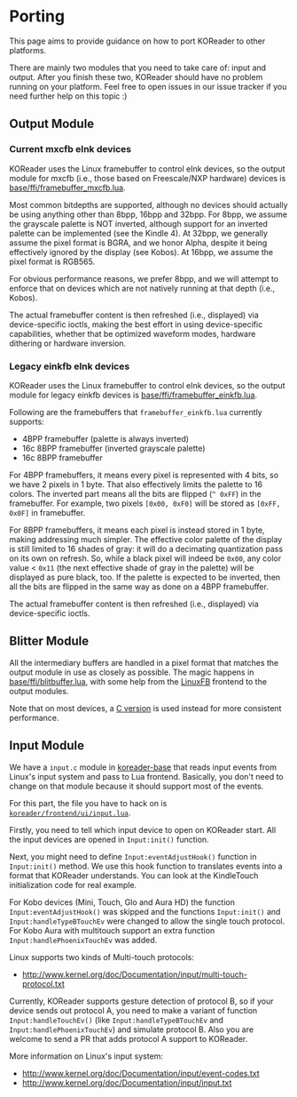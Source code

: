 # Porting

This page aims to provide guidance on how to port KOReader to other platforms.

There are mainly two modules that you need to take care of: input and output.
After you finish these two, KOReader should have no problem running on your
platform. Feel free to open issues in our issue tracker if you need further help on this topic :)


## Output Module

### Current mxcfb eInk devices

KOReader uses the Linux framebuffer to control eInk devices, so the output module for mxcfb (i.e., those based on Freescale/NXP hardware) devices is
[base/ffi/framebuffer_mxcfb.lua](https://github.com/koreader/koreader-base/blob/master/ffi/framebuffer_mxcfb.lua).

Most common bitdepths are supported, although no devices should actually be using anything other than 8bpp, 16bpp and 32bpp.
For 8bpp, we assume the grayscale palette is NOT inverted, although support for an inverted palette can be implemented (see the Kindle 4).
At 32bpp, we generally assume the pixel format is BGRA, and we honor Alpha, despite it being effectively ignored by the display (see Kobos).
At 16bpp, we assume the pixel format is RGB565.

For obvious performance reasons, we prefer 8bpp, and we will attempt to enforce that on devices which are not natively running at that depth (i.e., Kobos).

The actual framebuffer content is then refreshed (i.e., displayed) via device-specific ioctls, making the best effort in using device-specific capabilities,
whether that be optimized waveform modes, hardware dithering or hardware inversion.

### Legacy einkfb eInk devices

KOReader uses the Linux framebuffer to control eInk devices, so the output module for legacy einkfb devices is
[base/ffi/framebuffer_einkfb.lua](https://github.com/koreader/koreader-base/blob/master/ffi/framebuffer_einkfb.lua).

Following are the framebuffers that `framebuffer_einkfb.lua` currently supports:

  * 4BPP framebuffer (palette is always inverted)
  * 16c 8BPP framebuffer (inverted grayscale palette)
  * 16c 8BPP framebuffer

For 4BPP framebuffers, it means every pixel is represented with 4 bits, so we
have 2 pixels in 1 byte. That also effectively limits the palette to 16 colors.
The inverted part means all the bits are flipped (`^ 0xFF`) in the framebuffer.
For example, two pixels `[0x00, 0xF0]` will be stored as `[0xFF, 0x0F]` in framebuffer.

For 8BPP framebuffers, it means each pixel is instead stored in 1 byte, making addressing much simpler.
The effective color palette of the display is still limited to 16 shades of gray:
it will do a decimating quantization pass on its own on refresh.
So, while a black pixel will indeed be `0x00`, any color value < `0x11`
(the next effective shade of gray in the palette) will be displayed as pure black, too.
If the palette is expected to be inverted, then all the bits are
flipped in the same way as done on a 4BPP framebuffer.

The actual framebuffer content is then refreshed (i.e., displayed) via device-specific ioctls.

## Blitter Module

All the intermediary buffers are handled in a pixel format that matches the output module in use as closely as possible.
The magic happens in [base/ffi/blitbuffer.lua](https://github.com/koreader/koreader-base/blob/master/ffi/blitbuffer.lua),
with some help from the [LinuxFB](https://github.com/koreader/koreader-base/blob/master/ffi/framebuffer_linux.lua) frontend to the output modules.

Note that on most devices, a [C version](https://github.com/koreader/koreader-base/blob/master/blitbuffer.c) is used instead for more consistent performance.

## Input Module

We have a `input.c` module in [koreader-base][kb-framework] that reads input
events from Linux's input system and pass to Lua frontend. Basically, you don't
need to change on that module because it should support most of the events.

For this part, the file you have to hack on is [`koreader/frontend/ui/input.lua`](https://github.com/koreader/koreader/blob/master/frontend/ui/input.lua).

Firstly, you need to tell which input device to open on KOReader start. All the
input devices are opened in `Input:init()` function.

Next, you might need to define `Input:eventAdjustHook()` function in
`Input:init()` method. We use this hook function to translates events into a
format that KOReader understands. You can look at the KindleTouch initialization code for real example.

For Kobo devices (Mini, Touch, Glo and Aura HD) the function `Input:eventAdjustHook()` was skipped and the functions `Input:init()` and `Input:handleTypeBTouchEv` were changed to allow the single touch protocol. For Kobo Aura with multitouch support an extra function `Input:handlePhoenixTouchEv` was added.

Linux supports two kinds of Multi-touch protocols:

 * <http://www.kernel.org/doc/Documentation/input/multi-touch-protocol.txt>

Currently, KOReader supports gesture detection of protocol B, so if your device sends out
protocol A, you need to make a variant of function `Input:handleTouchEv()` (like `Input:handleTypeBTouchEv` and `Input:handlePhoenixTouchEv`) and simulate protocol B.
Also you are welcome to send a PR that adds protocol A support to KOReader.

More information on Linux's input system:

 * <http://www.kernel.org/doc/Documentation/input/event-codes.txt>
 * <http://www.kernel.org/doc/Documentation/input/input.txt>

[kb-framework]:https://github.com/koreader/koreader-base

